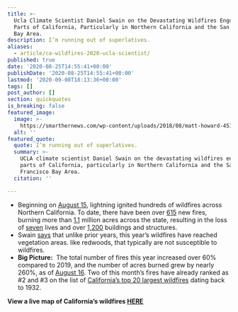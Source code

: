 ```yaml
---
title: >-
  Ucla Climate Scientist Daniel Swain on the Devastating Wildfires Engulfing
  Parts of California, Particularly in Northern California and the San Francisco
  Bay Area.
description: I’m running out of superlatives.
aliases:
  - article/ca-wildfires-2020-ucla-scientist/
published: true
date: '2020-08-25T14:55:41+00:00'
publishDate: '2020-08-25T14:55:41+00:00'
lastmod: '2020-09-08T18:13:36+00:00'
tags: []
post_author: []
section: quickquotes
is_breaking: false
featured_image:
  image: >-
    https://smarthernews.com/wp-content/uploads/2018/08/matt-howard-451737-unsplash-1-scaled.jpg
  alt: ''
featured_quote:
  quote: I’m running out of superlatives.
  summary: >-
    UCLA climate scientist Daniel Swain on the devastating wildfires engulfing
    parts of California, particularly in Northern California and the San
    Francisco Bay Area.
  citation: ''

---
```

*   Beginning on [August 15](https://www.fire.ca.gov/daily-wildfire-report/), lightning ignited hundreds of wildfires across Northern California. To date, there have been over [615](https://www.fire.ca.gov/daily-wildfire-report/) new fires, burning more than [1.1](https://www.fire.ca.gov/daily-wildfire-report/) million acres across the state, resulting in the loss of [seven](https://apnews.com/c9df1469c474c684b7481f4ae873d384) lives and over [1,200](https://apnews.com/c9df1469c474c684b7481f4ae873d384) buildings and structures.
*   Swain [says](https://www.nytimes.com/2020/08/25/us/california-fires-why-this-year-is-different.html) that unlike prior years, this year’s wildfires have reached vegetation areas. like redwoods, that typically are not susceptible to wildfires.
*   **Big Picture:**  The total number of fires this year increased over 60% compared to 2019, and the number of acres burned grew by nearly 260%, as of [August 16](https://www.fire.ca.gov/stats-events/). Two of this month’s fires have already ranked as #2 and #3 on the list of [California’s top 20 largest wildfires](https://www.fire.ca.gov/media/11390/top20_acres.pdf) dating back to 1932.

**View a live map of California’s wildfires [HERE](https://www.fire.ca.gov/incidents/)**